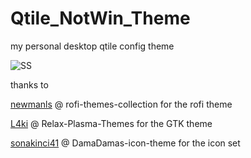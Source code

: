 # Qtile_NotWin_Theme
my personal desktop qtile config theme

![SS](Qtile_NotWin_Theme/SS1.png)

thanks to 

[newmanls](https://github.com/newmanls/rofi-themes-collection) @ rofi-themes-collection for the rofi theme

[L4ki](https://github.com/L4ki/Relax-Plasma-Themes) @ Relax-Plasma-Themes for the GTK theme

[sonakinci41](https://github.com/sonakinci41/DamaDamas-icon-theme) @ DamaDamas-icon-theme for the icon set

